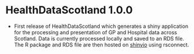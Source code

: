 
# HealthDataScotland 1.0.0

* First release of HealthDataScotland which generates a shiny application for 
the processing and presentation of GP and Hospital data across Scotland. Data is currently processed locally and saved to an RDS file. The R package and RDS
file are then hosted on [shinyio](https://jack-sleight.shinyapps.io/healthdatascotland/) using rsconnect.
